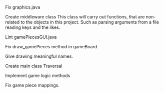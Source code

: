   Fix graphics.java 

  Create middleware class
   This class will carry out functions, that are non-related to the objects in this project. Such as parsing arguments from a file
   reading keys and the likes. 

  Lint gamePiecesGUI.java 

  Fix draw_gamePieces method in gameBoard.

  Give drawing meaningful names. 

  Create main class Traversal 

  Implement game logic methods 
  
  Fix game piece mappings.
